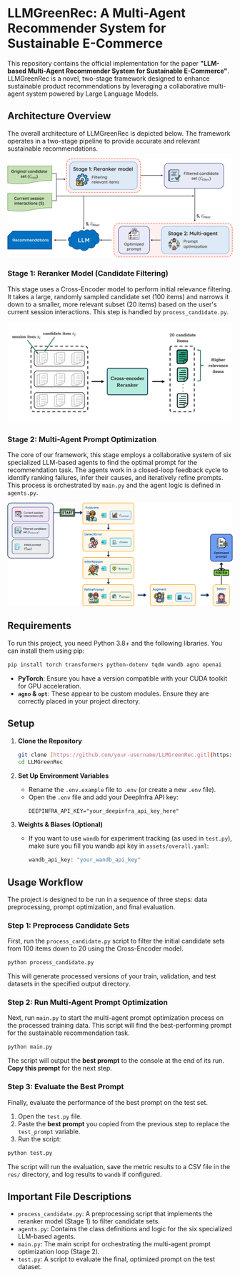 # LLMGreenRec: A Multi-Agent Recommender System for Sustainable E-Commerce

This repository contains the official implementation for the paper **"LLM-based Multi-Agent Recommender System for Sustainable E-Commerce"**. LLMGreenRec is a novel, two-stage framework designed to enhance sustainable product recommendations by leveraging a collaborative multi-agent system powered by Large Language Models.

## Architecture Overview

The overall architecture of LLMGreenRec is depicted below. The framework operates in a two-stage pipeline to provide accurate and relevant sustainable recommendations.

![Overall Architecture of LLMGreenRec](photos/overall_workflow.jpg)

### Stage 1: Reranker Model (Candidate Filtering)
This stage uses a Cross-Encoder model to perform initial relevance filtering. It takes a large, randomly sampled candidate set (100 items) and narrows it down to a smaller, more relevant subset (20 items) based on the user's current session interactions. This step is handled by `process_candidate.py`.

![Workflow of Stage 1 - Reranker Model](photos/stage1_workflow.jpg)

### Stage 2: Multi-Agent Prompt Optimization
The core of our framework, this stage employs a collaborative system of six specialized LLM-based agents to find the optimal prompt for the recommendation task. The agents work in a closed-loop feedback cycle to identify ranking failures, infer their causes, and iteratively refine prompts. This process is orchestrated by `main.py` and the agent logic is defined in `agents.py`.

![Workflow of Stage 2 - Multi-agent System](photos/stage2_workflow.jpg)

## Requirements

To run this project, you need Python 3.8+ and the following libraries. You can install them using pip:

```bash
pip install torch transformers python-dotenv tqdm wandb agno openai
```

- **PyTorch**: Ensure you have a version compatible with your CUDA toolkit for GPU acceleration.
- **`agno` & `opt`**: These appear to be custom modules. Ensure they are correctly placed in your project directory.

## Setup

1.  **Clone the Repository**
    ```bash
    git clone [https://github.com/your-username/LLMGreenRec.git](https://github.com/your-username/LLMGreenRec.git)
    cd LLMGreenRec
    ```

2.  **Set Up Environment Variables**
    * Rename the `.env.example` file to `.env` (or create a new `.env` file).
    * Open the `.env` file and add your DeepInfra API key:
        ```env
        DEEPINFRA_API_KEY="your_deepinfra_api_key_here"
        ```

3.  **Weights & Biases (Optional)**
    * If you want to use `wandb` for experiment tracking (as used in `test.py`), make sure you fill you wandb api key in `assets/overall.yaml`:
        ```bash
        wandb_api_key: "your_wandb_api_key"
        ```

## Usage Workflow

The project is designed to be run in a sequence of three steps: data preprocessing, prompt optimization, and final evaluation.

### Step 1: Preprocess Candidate Sets

First, run the `process_candidate.py` script to filter the initial candidate sets from 100 items down to 20 using the Cross-Encoder model.

```bash
python process_candidate.py
```
This will generate processed versions of your train, validation, and test datasets in the specified output directory.

### Step 2: Run Multi-Agent Prompt Optimization

Next, run `main.py` to start the multi-agent prompt optimization process on the processed training data. This script will find the best-performing prompt for the sustainable recommendation task.

```bash
python main.py
```
The script will output the **best prompt** to the console at the end of its run. **Copy this prompt** for the next step.

### Step 3: Evaluate the Best Prompt

Finally, evaluate the performance of the best prompt on the test set.

1.  Open the `test.py` file.
2.  Paste the **best prompt** you copied from the previous step to replace the `test_prompt` variable.
3.  Run the script:

```bash
python test.py
```
The script will run the evaluation, save the metric results to a CSV file in the `res/` directory, and log results to `wandb` if configured.

## Important File Descriptions

-   `process_candidate.py`: A preprocessing script that implements the reranker model (Stage 1) to filter candidate sets.
-   `agents.py`: Contains the class definitions and logic for the six specialized LLM-based agents.
-   `main.py`: The main script for orchestrating the multi-agent prompt optimization loop (Stage 2).
-   `test.py`: A script to evaluate the final, optimized prompt on the test dataset.
